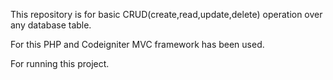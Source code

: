 This repository is for basic CRUD(create,read,update,delete) operation over any database table.

For this PHP and Codeigniter MVC framework has been used.

For running this project.